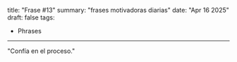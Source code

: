 title: "Frase #13"
summary: "frases motivadoras diarias"
date: "Apr 16 2025"
draft: false
tags:
- Phrases
---

"Confía en el proceso."
